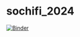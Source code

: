 # sochifi_2024

[![Binder](https://mybinder.org/badge_logo.svg)](https://mybinder.org/v2/gh/SerBraC/sochifi_2024.git/main?labpath=sliding_MIT.ipynb)
